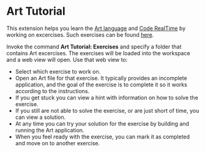# Art Tutorial
This extension helps you learn the [Art language](https://secure-dev-ops.github.io/code-realtime/art-lang/) and [Code RealTime](https://marketplace.visualstudio.com/items?itemName=secure-dev-ops.code-realtime-ce) by working on excercises. Such exercises can be found [here](https://github.com/HCL-TECH-SOFTWARE/code-realtime-art-exercises).

Invoke the command **Art Tutorial: Exercises** and specify a folder that contains Art excercises. The exercises will be loaded into the workspace and a web view will open. Use that web view to: 

* Select which exercise to work on.
* Open an Art file for that exercise. It typically provides an incomplete application, and the goal of the exercise is to complete it so it works according to the instructions.
* If you get stuck you can view a hint with information on how to solve the exercise.
* If you still are not able to solve the exercise, or are just short of time, you can view a solution.
* At any time you can try your solution for the exercise by building and running the Art application.
* When you feel ready with the exercise, you can mark it as completed and move on to another exercise.